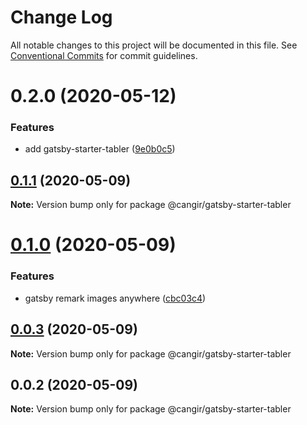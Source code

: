 # Change Log

All notable changes to this project will be documented in this file.
See [Conventional Commits](https://conventionalcommits.org) for commit guidelines.

# 0.2.0 (2020-05-12)


### Features

* add gatsby-starter-tabler ([9e0b0c5](https://github.com/cangir/gatsby-starter-tabler/commit/9e0b0c5d8468f5865061b36277134dce817b7a02))





## [0.1.1](https://github.com/cangir/gatsby-starter-tabler/compare/@cangir/gatsby-starter-tabler@0.1.0...@cangir/gatsby-starter-tabler@0.1.1) (2020-05-09)

**Note:** Version bump only for package @cangir/gatsby-starter-tabler





# [0.1.0](https://github.com/cangir/gatsby-starter-tabler/compare/@cangir/gatsby-starter-tabler@0.0.3...@cangir/gatsby-starter-tabler@0.1.0) (2020-05-09)


### Features

* gatsby remark images anywhere ([cbc03c4](https://github.com/cangir/gatsby-starter-tabler/commit/cbc03c48191518fe2c31bd33f6d6d732db980f46))





## [0.0.3](https://github.com/cangir/gatsby-starter-tabler/compare/@cangir/gatsby-starter-tabler@0.0.2...@cangir/gatsby-starter-tabler@0.0.3) (2020-05-09)

**Note:** Version bump only for package @cangir/gatsby-starter-tabler





## 0.0.2 (2020-05-09)

**Note:** Version bump only for package @cangir/gatsby-starter-tabler
